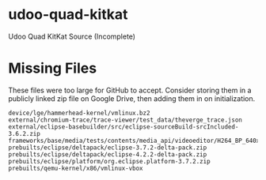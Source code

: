 # udoo-quad-kitkat

Udoo Quad KitKat Source (Incomplete)

# Missing Files

These files were too large for GitHub to accept. Consider storing them in a publicly linked zip file on Google Drive, then adding them in on initialization.

    device/lge/hammerhead-kernel/vmlinux.bz2
    external/chromium-trace/trace-viewer/test_data/theverge_trace.json
    external/eclipse-basebuilder/src/eclipse-sourceBuild-srcIncluded-3.6.2.zip
    frameworks/base/media/tests/contents/media_api/videoeditor/H264_BP_640x480_15fps_384kbps_60_0.mp4
    prebuilts/eclipse/deltapack/eclipse-3.7.2-delta-pack.zip
    prebuilts/eclipse/deltapack/eclipse-4.2.2-delta-pack.zip
    prebuilts/eclipse/platform/org.eclipse.platform-3.7.2.zip
    prebuilts/qemu-kernel/x86/vmlinux-vbox

